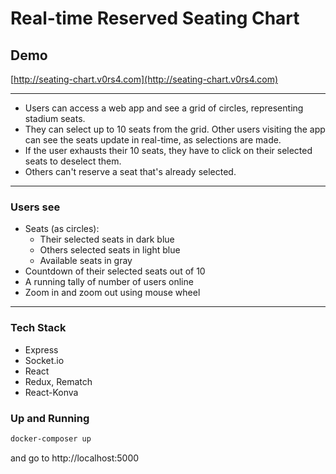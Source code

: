 # Real-time Reserved Seating Chart

## Demo

[http://seating-chart.v0rs4.com](http://seating-chart.v0rs4.com)

---

- Users can access a web app and see a grid of circles, representing stadium seats.
- They can select up to 10 seats from the grid. Other users visiting the app can see the seats update in real-time, as selections are made. 
- If the user exhausts their 10 seats, they have to click on their selected seats to deselect them. 
- Others can't reserve a seat that's already selected.

---

### Users see
* Seats (as circles):
    * Their selected seats in dark blue
    * Others selected seats in light blue
    * Available seats in gray
* Countdown of their selected seats out of 10
* A running tally of number of users online
* Zoom in and zoom out using mouse wheel

---

### Tech Stack

* Express
* Socket.io
* React
* Redux, Rematch
* React-Konva

### Up and Running
```sh
docker-composer up
```

and go to http://localhost:5000
